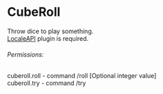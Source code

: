 # CubeRoll
Throw dice to play something. \
[LocaleAPI](https://ore.spongepowered.org/KrabsCompany/LocaleAPI) plugin is required. 

###### Permissions:
cuberoll.roll - command /roll [Optional integer value] \
cuberoll.try - command /try <message>
